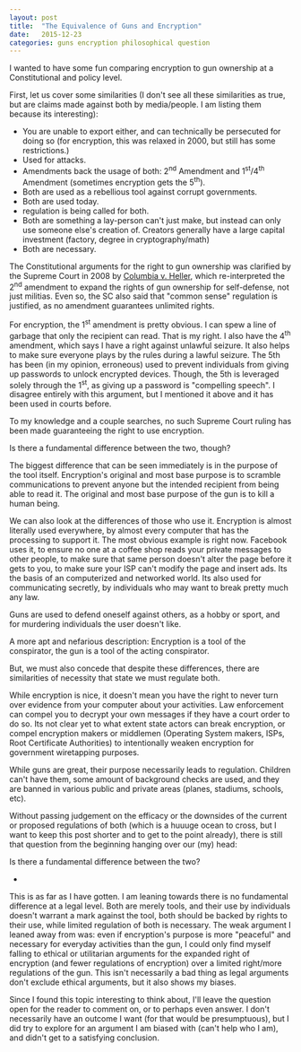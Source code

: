 ```yaml
---
layout: post
title:  "The Equivalence of Guns and Encryption"
date:   2015-12-23
categories: guns encryption philosophical question
---
```


I wanted to have some fun comparing encryption to gun ownership at a Constitutional and policy level.

First, let us cover some similarities (I don't see all these similarities as true, but are claims made against both by media/people. I am listing them because its interesting):

* You are unable to export either, and can technically be persecuted for doing so (for encryption, this was relaxed in 2000, but still has some restrictions.)
* Used for attacks.
* Amendments back the usage of both: 2<sup>nd</sup> Amendment and 1<sup>st</sup>/4<sup>th</sup> Amendment (sometimes encryption gets the 5<sup>th</sup>).
* Both are used as a rebellious tool against corrupt governments.
* Both are used today.
* regulation is being called for both.
* Both are something a lay-person can't just make, but instead can only use someone else's creation of. Creators generally have a large capital investment (factory, degree in cryptography/math)
* Both are necessary.

The Constitutional arguments for the right to gun ownership was clarified by the Supreme Court in 2008 by [Columbia v. Heller](http://www.supremecourt.gov/opinions/07pdf/07-290.pdf), which re-interpreted the 2<sup>nd</sup> amendment to expand the rights of gun ownership for self-defense, not just militias. Even so, the SC also said that "common sense" regulation is justified, as no amendment guarantees unlimited rights.

For encryption, the 1<sup>st</sup> amendment is pretty obvious. I can spew a line of garbage that only the recipient can read. That is my right. I also have the 4<sup>th</sup> amendment, which says I have a right against unlawful seizure. It also helps to make sure everyone plays by the rules during a lawful seizure. The 5th has been (in my opinion, erroneous) used to prevent individuals from giving up passwords to unlock encrypted devices. Though, the 5th is leveraged solely through the 1<sup>st</sup>, as giving up a password is "compelling speech". I disagree entirely with this argument, but I mentioned it above and it has been used in courts before.

To my knowledge and a couple searches, no such Supreme Court ruling has been made guaranteeing the right to use encryption.

Is there a fundamental difference between the two, though?

The biggest difference that can be seen immediately is in the purpose of the tool itself. Encryption's original and most base purpose is to scramble communications to prevent anyone but the intended recipient from being able to read it. The original and most base purpose of the gun is to kill a human being.

We can also look at the differences of those who use it. Encryption is almost literally used everywhere, by almost every computer that has the processing to support it. The most obvious example is right now. Facebook uses it, to ensure no one at a coffee shop reads your private messages to other people, to make sure that same person doesn't alter the page before it gets to you, to make sure your ISP can't modify the page and insert ads. Its the basis of an computerized and networked world. Its also used for communicating secretly, by individuals who may want to break pretty much any law.

Guns are used to defend oneself against others, as a hobby or sport, and for murdering individuals the user doesn't like.

A more apt and nefarious description: Encryption is a tool of the conspirator, the gun is a tool of the acting conspirator.

But, we must also concede that despite these differences, there are similarities of necessity that state we must regulate both.

While encryption is nice, it doesn't mean you have the right to never turn over evidence from your computer about your activities. Law enforcement can compel you to decrypt your own messages if they have a court order to do so. Its not clear yet to what extent state actors can break encryption, or compel encryption makers or middlemen (Operating System makers, ISPs, Root Certificate Authorities) to intentionally weaken encryption for government wiretapping purposes.

While guns are great, their purpose necessarily leads to regulation. Children can't have them, some amount of background checks are used, and they are banned in various public and private areas (planes, stadiums, schools, etc).

Without passing judgement on the efficacy or the downsides of the current or proposed regulations of both (which is a huuuge ocean to cross, but I want to keep this post shorter and to get to the point already), there is still that question from the beginning hanging over our (my) head:

Is there a fundamental difference between the two?

-

This is as far as I have gotten. I am leaning towards there is no fundamental difference at a legal level. Both are merely tools, and their use by individuals doesn't warrant a mark against the tool, both should be backed by rights to their use, while limited regulation of both is necessary. The weak argument I leaned away from was: even if encryption's purpose is more "peaceful" and necessary for everyday activities than the gun, I could only find myself falling to ethical or utilitarian arguments for the expanded right of encryption (and fewer regulations of encryption) over a limited right/more regulations of the gun. This isn't necessarily a bad thing as legal arguments don't exclude ethical arguments, but it also shows my biases.

Since I found this topic interesting to think about, I'll leave the question open for the reader to comment on, or to perhaps even answer. I don't necessarily have an outcome I want (for that would be presumptuous), but I did try to explore for an argument I am biased with (can't help who I am), and didn't get to a satisfying conclusion.